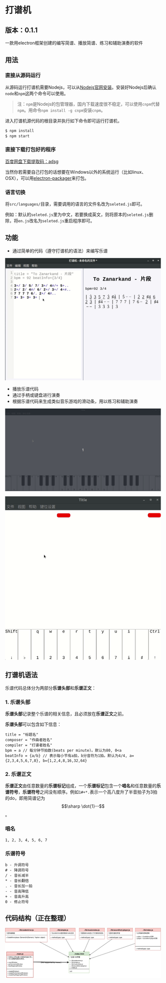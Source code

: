 # 打谱机

## 版本：0.1.1

一款用electron框架创建的编写简谱、播放简谱、练习和辅助演奏的软件

## 用法

### 直接从源码运行

从源码运行打谱机需要Nodejs，可以从[Nodejs官网安装](https://nodejs.org)。安装好Nodejs后确认```node```和```npm```这两个命令可以使用。

> 注：```npm```是Nodejs的包管理器，国内下载速度很不稳定，可以使用```cnpm```代替```npm```。用命令```npm install -g cnpm```安装```cnpm```。

进入打谱机源代码的根目录并执行如下命令即可运行打谱机，

```bash
$ npm install
$ npm start
```

### 直接下载打包好的程序

[百度网盘下载提取码：adsg](https://pan.baidu.com/s/1mMlta4AeOBzUCEECWH0PNQ)

当然你若需要自己打包的话想要在Windows以外的系统运行（比如linux、OSX），可以用[electron-packager](https://github.com/electron-userland/electron-packager)来打包。

### 语言切换

将```src/languages/```目录，需要调用的语言的文件名改为```seleted.js```即可。

例如：默认的```seleted.js```里为中文，若要换成英文，则将原本的```seleted.js```删除，将```en.js```改名为```seleted.js```重启程序即可。

## 功能

* 通过简单的代码（遵守打谱机的语法）来编写乐谱

![mainWindow](./readmePictures/mainWindow.gif)

* 播放乐谱代码
* 通过手柄或键盘进行演奏
* 根据乐谱代码来生成类似音乐游戏的滑动条，用以练习和辅助演奏

![fullAidPerform](./readmePictures/fullAidPerform.gif)

![foldedAidPerform](./readmePictures/foldedAidPerform.gif)

## 打谱机语法

乐谱代码总体分为两部分**乐谱头部**和**乐谱正文**：

### 1. 乐谱头部

**乐谱头部**记录整个乐谱的相关信息，且必须放在**乐谱正文**之前。

**乐谱头部**可以包含如下信息：

```
title = "标题名"
composer = "作曲者姓名"
compiler = "打谱者姓名"
bpm = a // 每分钟节拍数(beats per minute)。默认为80, 0<a
beatInfo = {a/b} // 表示每小节有a拍，b分音符为1拍。默认为4/4, a={2,3,4,5,6,7,8}, b={1,2,4,8,16,32,64}
```

### 2. 乐谱正文

**乐谱正文**由任意数量的**乐谱标记**组成，一个**乐谱标记**包含一个**唱名**和任意数量的**乐谱符号**，**乐谱符号**之间没有顺序。例如```1#+*.```表示一个高八度升了半音拍子为3拍的do，即用简谱记为$$\sharp \dot{1}--$$。

### 唱名

```
1, 2, 3, 4, 5, 6, 7
```
### 乐谱符号

```
b - 升调符号
# - 降调符号
/ - 音长减半
* - 音长翻倍
. - 音长加一拍
- - 音高降低
+ - 音高升高
0 - 修止符号
```

## 代码结构（正在整理）

![打谱机结构图](./readmePictures/打谱机结构图.svg)